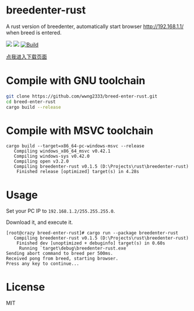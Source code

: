 # breedenter-rust
A rust version of breedenter, automatically start browser http://192.168.1.1/ when breed is entered.

![](https://img.shields.io/badge/license-MIT-000000.svg)
![](https://img.shields.io/badge/language-rust-brightgreen)
[![Build](https://github.com/wwng2333/breed-enter-rust/actions/workflows/build.yaml/badge.svg)](https://github.com/wwng2333/breed-enter-rust/actions/workflows/build.yaml)

[点我进入下载页面](https://github.com/wwng2333/breed-enter-rust/releases)
# Compile with GNU toolchain
```bash
git clone https://github.com/wwng2333/breed-enter-rust.git
cd breed-enter-rust
cargo build --release
```
# Compile with MSVC toolchain
```
cargo build --target=x86_64-pc-windows-msvc --release
   Compiling windows_x86_64_msvc v0.42.1
   Compiling windows-sys v0.42.0
   Compiling open v3.2.0
   Compiling breedenter-rust v0.1.5 (D:\Projects\rust\breedenter-rust)
    Finished release [optimized] target(s) in 4.28s
```
# Usage
Set your PC IP to `192.168.1.2/255.255.255.0`.

Download it, and execute it.
```
[root@crazy breed-enter-rust]# cargo run --package breedenter-rust
   Compiling breedenter-rust v0.1.5 (D:\Projects\rust\breedenter-rust)
    Finished dev [unoptimized + debuginfo] target(s) in 0.60s
     Running `target\debug\breedenter-rust.exe`
Sending abort command to breed per 500ms.
Received pong from breed, starting browser.
Press any key to continue...
```

# License
MIT
